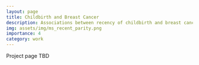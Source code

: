 ```yaml
---
layout: page
title: Childbirth and Breast Cancer
description: Associations between recency of childbirth and breast cancer
img: assets/img/ms_recent_parity.png
importance: 4
category: work
---
```


Project page TBD
